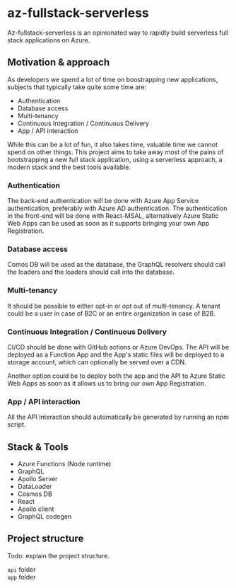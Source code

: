 # az-fullstack-serverless

Az-fullstack-serverless is an opinionated way to rapidly build serverless full stack applications on Azure.

## Motivation & approach

As developers we spend a lot of time on boostrapping new applications, subjects that typically take quite some time are:

- Authentication
- Database access
- Multi-tenancy
- Continuous Integration / Continuous Delivery
- App / API interaction

While this can be a lot of fun, it also takes time, valuable time we cannot spend on other things.
This project aims to take away most of the pains of bootstrapping a new full stack application, using a serverless approach, a modern stack and the best tools available.

### Authentication

The back-end authentication will be done with Azure App Service authentication, preferably with Azure AD authentication.
The authentication in the front-end will be done with React-MSAL, alternatively Azure Static Web Apps can be used as soon as it supports bringing your own App Registration.

### Database access

Comos DB will be used as the database, the GraphQL resolvers should call the loaders and the loaders should call into the database.

### Multi-tenancy

It should be possible to either opt-in or opt out of multi-tenancy.
A tenant could be a user in case of B2C or an entire organization in case of B2B.

### Continuous Integration / Continuous Delivery

CI/CD should be done with GitHub actions or Azure DevOps.
The API will be deployed as a Function App and the App's static files will be deployed to a storage account, which can optionally be served over a CDN.

Another option could be to deploy both the app and the API to Azure Static Web Apps as soon as it allows us to bring our own App Registration.

### App / API interaction

All the API interaction should automatically be generated by running an npm script.

## Stack & Tools

- Azure Functions (Node runtime)
- GraphQL
- Apollo Server
- DataLoader
- Cosmos DB
- React
- Apollo client
- GraphQL codegen

## Project structure

Todo: explain the project structure.

`api` folder  
`app` folder
